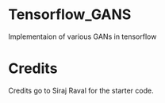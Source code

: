 # Tensorflow_GANS
Implementaion of various GANs in tensorflow

# Credits 

Credits go to Siraj Raval for the starter code.
